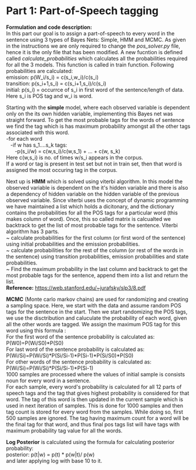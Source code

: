 # Part 1: Part-of-Speech tagging

**Formulation and code description:**
</br>
In this part our goal is to assign a part-of-speech to every word in the sentence using 3 types of Bayes Nets: Simple, HMM and MCMC. As given in the instructions we are only required to change the <i>pos_solver.py</i> file, hence it is the only file that has been modified. A new fucntion is defined called <i>calculate_probabilities</i> which calculates all the probabilities required for all the 3 models. This function is called in train function. Following probabilities are calculated:</br>
emission: p(W_i/s_i) = c(s_i,w_i)/c(s_i) </br>
transition: p(s_i+1,s_i) = c(s_i+1,s_i)/c(s_i) </br>
initial: p(s_i) = occurrce of s_i in first word of the sentence/length of data. </br>
Here s_i is POS tag and w_i is word. </br>

Starting with the **simple** model, where each observed variable is dependent only on the its own hidden variable, implementing this Bayes net was straight forward. To get the most probable tags for the words of sentence we find the tag which is has maximum probability amongst all the other tags associated with this word. </br>
-for each word </br>
&nbsp;&nbsp;&nbsp;-if w has s_1....s_k tags: </br>
&nbsp;&nbsp;&nbsp;&nbsp;&nbsp;&nbsp;-p(s_i/w) = c(w,s_i)/c(w,s_1) + ... + c(w, s_k) </br> 
Here c(w,s_i) is no. of times w/s_i appears in the corpus. </br>
If a word or tag is present in test set but not in train set, then that word is assigned the most occuring tag in the corpus. </br>

Next up is **HMM** which is solved using viterbi algorithm. In this model the observed variable is dependent on the it's hidden variable and there is also a dependency of hidden variable  on the hidden variable of the previous observed variable. Since viterbi uses the concept of dynamic programming we have maintained a list which holds a dicitonary, and the dictionary contains the probabilities for all the POS tags for a particular word (this makes column of word). Once, this so called matrix is calcualted we backtrack to get the list of most probable tags for the sentence. Viterbi algorithm has 3 parts.</br>
~ calculate probabilities for the first  column (or first word of the sentence) using initial probabilities and the emission probabilities.</br>
~ calculate probabilities for the rest of the column (or rest of the words in the sentence) using transition probabilities, emission probabilities and state probabilities.</br>
~ Find the maximum probability in the last column and backtrack to get the most probable tags for the sentence, append them into a list and return the list. </br>
**Reference:** https://web.stanford.edu/~jurafsky/slp3/8.pdf

**MCMC** (Monte carlo markov chains) are used for randomizing and creating a sampling space. Here, we start with the data and assume random POS tags for the sentence in the start. Then we start randomizing the POS tags, we use the disctribution and caluculate the probability of each word, given all the other words are tagged. We assign the maximum POS tag for this word using this formula : </br>
For the first word of the sentence probability is calculated as: P(W0)=P(Wi/S0)*P(S0) </br>
For last word of the sentence probability is calculated as: P(Wi/Si)=P(Wi/Si)*P(Si/Si-1)*P(Si-1)*P(Si/S0)*P(S0) </br>
For other words of the sentence probability is calculated as: P(Wi/Si)=P(Wi/Si)*P(Si/Si-1)*P(Si-1) </br>
1000 samples are processed where the values of initial sample is consists noun for every word in a sentence. </br>
For each sample, every word's probability is calculated for all 12 parts of speech tags and the tag that gives highest probability is considered for that word. The tag of this word is then updated in the current sample which is used in next iteration of samples. This is done for 1000 samples and then tag count is stored for every word from the samples. While doing so, first 500 samples are ignored.
The tag having maximum count for a word will be the final tag for that word, and thus final pos tags list will have tags with maximum probability tag value for all the words. </br>

**Log Posterior** is calculated using the formula for calculating posterior probability: </br>
posterior: p(t|w) = p(t) * p(w|t)/ p(w) </br>
and later applying log with base 10 to it.
